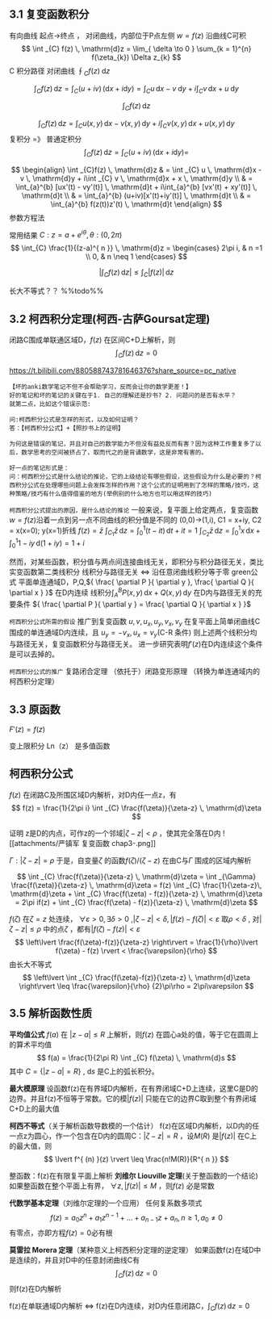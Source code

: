 
## 3.1 复变函数积分

有向曲线  起点->终点 ， 对闭曲线，内部位于P点左侧
${ w = f(z) }$ 沿曲线C可积
$$
\int _{C} f(z) \, \mathrm{d}z = \lim_{ \delta \to 0 } \sum_{k = 1}^{n} f(\zeta_{k}) \Delta z_{k}
$$
C 积分路径
对闭曲线 ${ \oint_{C} f(z) \; \mathrm{d}z}$

$$
\int _{C}f(z) \, \mathrm{d}z = 
\int _{C} (u + iv) \, (\mathrm{d}x + i\mathrm{d}y) =
\int _{C} u \, \mathrm{d}x - v \; \mathrm{d}y +
i\int _{C} v \, \mathrm{d}x + u \; \mathrm{d}y 
$$

$$
\int _{C}f(z) \, \mathrm{d}z 
$$

$$
\int _{C}f(z) \, \mathrm{d}z =
\int _{C} u(x,y) \, \mathrm{d}x - v(x,y) \, \mathrm{d}y +
i\int _{C} v(x,y) \, \mathrm{d}x + u(x,y) \, \mathrm{d}y
$$
复积分 =》 普通定积分
$$
\int _{C}f(z) \, \mathrm{d}z =
\int _{C}(u + iv) \, (\mathrm{d}x + i\mathrm{d}y) =
$$

$$
\begin{align}
\int _{C}f(z) \, \mathrm{d}z  & = 
\int _{C} u \, \mathrm{d}x - v \, \mathrm{d}y + 
i\int _{C} v \, \mathrm{d}x + x \, \mathrm{d}y \\
 & = \int_{a}^{b} [ux'(t) - vy'(t)] \, \mathrm{d}t + i\int_{a}^{b} [vx'(t) + xy'(t)] \, \mathrm{d}t \\
  & = \int_{a}^{b} (u+iv)[x'(t)+iy'(t)] \, \mathrm{d}t \\
  & = \int_{a}^{b} f(z(t))z'(t) \, \mathrm{d}t
\end{align}
$$
参数方程法

常用结果
${ C: z = a + e^{ i\theta }, \theta:(0,2\pi) }$ 
$$
\int_{C} \frac{1}{(z-a)^{ n }} \, \mathrm{d}z = 
\begin{cases}
2\pi i,  & n =1 \\
0,  & n \neq 1
\end{cases}
$$

$$
\left\lvert  \int _{C} f(z) \, \mathrm{d}z   \right\rvert  \leq \int _{C} \lvert f(z) \rvert  \, \mathrm{d}z 
$$

长大不等式？？ %%todo%%



## 3.2 柯西积分定理(柯西-古萨Goursat定理)

闭路C围成单联通区域D，${ f(z) }$ 在区间C+D上解析，则
$$
\int _{C}f(z) \, \mathrm{d}z = 0 
$$



https://t.bilibili.com/880588743781646376?share_source=pc_native
```
【​坏的anki数学笔记不但不会帮助学习，反而会让你的数学更差！】
好的笔记和坏的笔记的关键在于1. 自己的理解还是抄书? 2. 问题问的是否有水平？
就第二点，比如这个错误示范:

问:柯西积分公式是怎样的形式，以及如何证明？
答：【柯西积分公式】+【照抄书上的证明】

为何这是错误的笔记，并且对自己的数学能力不但没有益处反而有害？因为这种工作重复多了以后，数学思考的空间被挤占了，取而代之的是背诵数学，这是非常有害的。

好一点的笔记形式是：
问：柯西积分公式是什么结论的推论，它的上级结论有哪些假设，这些假设为什么是必要的？柯西积分公式在处理哪些问题上会发挥怎样的作用？这个公式的证明用到了怎样的策略/技巧，这种策略/技巧有什么值得借鉴的地方(举例别的什么地方也可以用这样的技巧)
```

`柯西积分公式提出的原因，是什么结论的推论`
一般来说，复平面上给定两点，复变函数${ w = f(z) }$沿着一点到另一点不同曲线的积分值是不同的
(0,0)->(1,i), C1 = x+iy, C2 = x(x=0); y(x=1)折线
${ f(z) = \bar{z} }$
${ \int_{C_{1}} \bar{z}  \, \mathrm{d}z = \int_{0}^{1} (t-it) \, \mathrm{d}t+it = 1 }$
${ \int _{C_{2}} \bar{z} \, \mathrm{d}z = \int_{0}^{1} x \, \mathrm{d}x + \int_{0}^{1} 1-iy \, \mathrm{d}(1+iy) = 1 + i }$

然而，对某些函数，积分值与两点间连接曲线无关，即积分与积分路径无关，类比实变函数第二类线积分
线积分与路径无关 ${ \iff }$ 沿任意闭曲线积分等于零
green公式
平面单连通域D，P,Q,${ \frac{ \partial P }{ \partial y }, \frac{ \partial Q }{ \partial x } }$ 在D内连续
线积分${ \int_{A}^{B} P(x,y)  \, \mathrm{d}x + Q(x,y)\,\mathrm{d}y }$ 在D内与路径无关的充要条件 
${ \frac{ \partial P }{ \partial y } = \frac{ \partial Q }{ \partial x } }$

`柯西积分公式所需的假设`
推广到复变函数 ${ u,v,u_{x},u_{y},v_{x},v_{y}}$ 在复平面上简单闭曲线C围成的单连通域D内连续，且 ${ u_{y} = -v_{x}, u_{x} = v_{y} }$(C-R 条件) 
则上述两个线积分均与路径无关，复变函数积分与路径无关。
进一步研究表明${ f'(z) }$在D内连续这个条件是可以去掉的。

`柯西积分公式的推广` 
复路闭合定理
（依托于）闭路变形原理 （转换为单连通域内的柯西积分定理）


## 3.3 原函数

${ F'(z)  =f(z) }$ 

变上限积分
Ln（z） 是多值函数


## 柯西积分公式

${ f(z) }$  在闭路C及所围区域D内解析，对D内任一点z，有
$$
f(z) = \frac{1}{2\pi i} \int _{C} \frac{f(\zeta)}{\zeta-z} \, \mathrm{d}\zeta 
$$

证明
z是D的内点，可作z的一个邻域${ \lvert \zeta-z \rvert<\rho }$ ，使其完全落在D内
![[attachments/严镇军 复变函数 chap3-.png]]

${ \Gamma:  \lvert \zeta-z \rvert = \rho }$ 
于是，自变量${ \zeta }$ 的函数${ f(\zeta) / (\zeta - z) }$ 在由C与${ \Gamma }$  围成的区域内解析

$$
\int _{C} \frac{f(\zeta)}{\zeta-z} \, \mathrm{d}\zeta = 
\int _{\Gamma} \frac{f(\zeta)}{\zeta-z} \, \mathrm{d}\zeta = 
f(z) \int _{C} \frac{1}{\zeta-z}\, \mathrm{d}\zeta + \int _{C} \frac{f(\zeta) - f(z)}{\zeta-z} \, \mathrm{d}\zeta = 
2\pi if(z) + \int _{C} \frac{f(\zeta) - f(z)}{\zeta-z} \, \mathrm{d}\zeta 
$$

${ f(\zeta) }$ 在${ \zeta= z }$ 处连续，
${ \forall \varepsilon>0, \exists \delta > 0 }$ ,${ \lvert \zeta-z \rvert<\delta, \lvert f(z)-f(\zeta) \rvert<\varepsilon }$ 
取${ \rho<\delta }$ , 对${ \lvert \zeta-z \rvert\leq\rho }$ 中的点${ \zeta }$ ，都有${ \lvert f(\zeta) - f(z) \rvert<\varepsilon }$ 
$$
\left\lvert  \frac{f(\zeta)-f(z)}{\zeta-z}  \right\rvert = \frac{1}{\rho}\lvert f(\zeta) - f(z) \rvert < \frac{\varepsilon}{\rho}
$$
由长大不等式
$$
\left\lvert  \int _{C} \frac{f(\zeta)-f(z)}{\zeta-z} \, \mathrm{d}\zeta \right\rvert \leq \frac{\varepsilon}{\rho} {2}\pi\rho = 2\pi\varepsilon
$$




## 3.5 解析函数性质

**平均值公式**
${ f(a) }$ 在 ${ \lvert z-a \rvert \leq R }$ 上解析，则${ f(z) }$ 在圆心a处的值，等于它在圆周上的算术平均值
$$
f(a) = \frac{1}{2\pi R} \int _{C} f(\zeta) \, \mathrm{d}s 
$$
其中 ${ C = \{ \lvert z-a \rvert = R \} }$ , ${ \mathrm{d}s }$ 是C上的弧长积分。


**最大模原理**
设函数f(z)在有界域D内解析，在有界闭域C+D上连续，这里C是D的边界。并且f(z)不恒等于常数。它的模${ \lvert f(z) \rvert }$ 只能在它的边界C取到整个有界闭域C+D上的最大值

**柯西不等式**（关于解析函数导数模的一个估计）
f(z)在区域D内解析，以D内的任一点z为圆心，作一个包含在D内的圆周C：${ \lvert \zeta-z \rvert = R }$ ，设${ M(R) }$ 是${ \lvert f(z) \rvert }$ 在C上的最大值，则
$$
\lvert f^{ (n) }(z) \rvert \leq \frac{n!M(R)}{R^{ n }}
$$

整函数：f(z)在有限复平面上解析
**刘维尔 Liouville 定理**(关于整函数的一个结论)
如果整函数在整个平面上有界， ${ \forall z, \lvert f(z) \rvert \leq M }$ ，则${ f(z) }$ 必是常数

**代数学基本定理**（刘维尔定理的一个应用）
任何复系数多项式
$$
f(z) = a_{0}z^{ n } + a_{1}z^{ n-1 } + \dots  + a_{n-1}z + a_{n}, n \geq 1, a_{0} \neq 0
$$
有零点，亦即方程${ f(z) = 0 }$必有根

**莫雷拉 Morera 定理**（某种意义上柯西积分定理的逆定理）
如果函数f(z)在域D中是连续的，并且对D中的任意封闭曲线C有
$$
\int _{C} f(z) \, \mathrm{d}z = 0 
$$
则f(z)在D内解析

f(z)在单联通域D内解析 ${ \iff }$ f(z)在D内连续，对D内任意闭路C，${ \int _{C} f(z) \, \mathrm{d}z = 0}$
